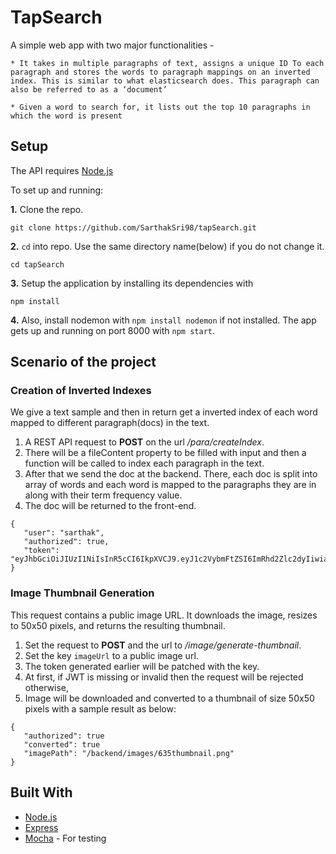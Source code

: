 # TapSearch

A simple web app with two major functionalities -

    * It takes in multiple paragraphs of text, assigns a unique ID To each paragraph and stores the words to paragraph mappings on an inverted index. This is similar to what elasticsearch does. This paragraph can also be referred to as a ‘document’

    * Given a word to search for, it lists out the top 10 paragraphs in which the word is present

## Setup

The API requires [Node.js](https://nodejs.org/en/download/)

To set up and running: 

**1.** Clone the repo.
```
git clone https://github.com/SarthakSri98/tapSearch.git
```

**2.**  ```cd``` into repo. Use the same directory name(below) if you do not change it.
```
cd tapSearch
```

**3.**  Setup the application by installing its dependencies with
```
npm install
```

**4.**  Also, install nodemon with ```npm install nodemon``` if not installed. The app gets up and running on port 8000 with ```npm start```.
 

## Scenario of the project


### Creation of Inverted Indexes
We give a text sample and then in return get a inverted index of each word mapped to different paragraph(docs) in the text.
 1. A REST API request to **POST** on the url _/para/createIndex_. 
 2. There will be a fileContent property to be filled with input and then a function will be called to index each paragraph in the text.
 3. After that we send the doc at the backend. There, each doc is split into array of words and each word is mapped to the paragraphs they are in along with their term frequency value.
 4. The doc will be returned to the front-end.
 ```
 {
    "user": "sarthak",
    "authorized": true,
    "token": "eyJhbGciOiJIUzI1NiIsInR5cCI6IkpXVCJ9.eyJ1c2VybmFtZSI6ImRhd2Zlc2dyIiwiaWF0IjoxNTQ5MTI2OTgwLCJleHAiOjE1NDkxMzA1ODB9.ywbMXejRhwsxg9A3QRcgPbh7bq2DnPBNTL3h2yIpaiM"
}
 ```

### Image Thumbnail Generation
This request contains a public image URL. It downloads the image, resizes to 50x50 pixels, and returns the resulting thumbnail.
 1. Set the request to **POST** and the url to _/image/generate-thumbnail_.
 2. Set the key ```imageUrl``` to a public image url.
 3. The token generated earlier will be patched with the key.
 4. At first, if JWT is missing or invalid then the request will be rejected otherwise,
 4. Image will be downloaded and converted to a thumbnail of size 50x50 pixels with a sample result as below:
 ```
 {
    "authorized": true
    "converted": true
    "imagePath": "/backend/images/635thumbnail.png"
}
```





## Built With

 * [Node.js](https://nodejs.org)
 * [Express](https://expressjs.com/)
 * [Mocha](https://mochajs.org/) - For testing


